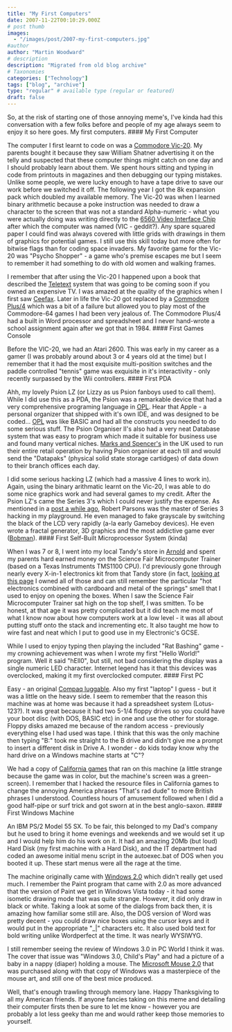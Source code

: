 ```yaml
---
title: "My First Computers"
date: 2007-11-22T00:10:29.000Z
# post thumb
images:
  - "/images/post/2007-my-first-computers.jpg"
#author
author: "Martin Woodward"
# description
description: "Migrated from old blog archive"
# Taxonomies
categories: ["Technology"]
tags: ["blog", "archive"]
type: "regular" # available type (regular or featured)
draft: false
---
```


So, at the risk of starting one of those annoying meme's, I've kinda had this conversation with a few folks before and people of my age always seem to enjoy it so here goes.  My first computers. #### My First Computer 

The computer I first learnt to code on was a [Commodore Vic-20](http://en.wikipedia.org/wiki/VIC-20).  My parents bought it because they saw William Shatner advertising it on the telly and suspected that these computer things might catch on one day and I should probably learn about them.  We spent hours sitting and typing in code from printouts in magazines and then debugging our typing mistakes.  Unlike some people, we were lucky enough to have a tape drive to save our work before we switched it off.  The following year I got the 8k expansion pack which doubled my available memory.  The Vic-20 was when I learned binary arithmetic because a poke instruction was needed to draw a character to the screen that was not a standard Alpha-numeric - what you were actually doing was writing directly to the [6560 Video Interface Chip](http://en.wikipedia.org/wiki/MOS_Technology_VIC) after which the computer was named (VIC - geddit?).  Any spare squared paper I could find was always covered with little grids with drawings in them of graphics for potential games.  I still use this skill today but more often for bitwise flags than for coding space invaders.  My favorite game for the Vic-20 was "Psycho Shopper" - a game who's premise escapes me but I seem to remember it had something to do with old women and walking frames. 

[](http://cgi.ebay.co.uk/Psycho-Shopper-COMMODORE-VIC-20-Mastertronic_W0QQitemZ280093975815QQihZ018QQcategoryZ98925QQcmdZViewItem)  

I remember that after using the Vic-20 I happened upon a book that described the [Teletext](http://en.wikipedia.org/wiki/Teletext) system that was going to be coming soon if you owned an expensive TV.  I was amazed at the quality of the graphics when I first saw [Ceefax](http://en.wikipedia.org/wiki/Ceefax).  Later in life the Vic-20 got replaced by a [Commodore Plus/4](http://en.wikipedia.org/wiki/Commodore_Plus/4) which was a bit of a failure but allowed you to play most of the Commodore-64 games I had been very jealous of.  The Commodore Plus/4 had a built in Word processor and spreadsheet and I never hand-wrote a school assignment again after we got that in 1984. #### First Games Console 

[](http://en.wikipedia.org/wiki/Atari_2600)  

Before the VIC-20, we had an Atari 2600.  This was early in my career as a gamer (I was probably around about 3 or 4 years old at the time) but I remember that it had the most exquisite multi-position switches and the paddle controlled  "tennis" game was exquisite in it's interactivity - only recently surpassed by the Wii controllers. #### First PDA 

[](http://www.bioeddie.co.uk/models/psion-ll-organiser-lz.htm) Ahh, my lovely Psion LZ (or Lizzy as us Psion fanboys used to call them).  While I did use this as a PDA, the Psion was a remarkable device that had a very comprehensive programing language in [OPL](http://www.garethjmsaunders.co.uk/psion/downloads/opl/oplpdf.zip).  Hear that Apple - a personal organizer that shipped with it's own IDE, and was designed to be coded...  [OPL](http://www.garethjmsaunders.co.uk/psion/downloads/opl/oplpdf.zip) was like BASIC and had all the constructs you needed to do some serious stuff.  The Psion Organiser II's also had a very neat Database system that was easy to program which made it suitable for business use and found many vertical niches.  [Marks and Spencer's](http://www.marksandspencer.com/) in the UK used to run their entire retail operation by having Psion organiser at each till and would send the "Datapaks" (physical solid state storage cartidges) of data down to their branch offices each day. 

I did some serious hacking LZ (which had a massive 4 lines to work in).  Again, using the binary arithmatic learnt on the Vic-20, I was able to do some nice graphics work and had several games to my credit.  After the Psion LZ's came the Series 3's which I could never justify the expense.  As mentioned in a [post a while ago](http://www.woodwardweb.com/personal/000095.html), Robert Parsons was the master of Series 3 hacking in my playground.  He even managed to fake grayscale by switching the black of the LCD very rapidly (a-la early Gameboy devices).  He even wrote a fractal generator, 3D graphics and the most addictive game ever ([Bobman](http://www.woodwardweb.com/personal/000095.html)). #### First Self-Built Microprocessor System (kinda) 

[](http://www.old-computers.com/museum/computer.asp?c=1053&st=1) When I was 7 or 8, I went into my local Tandy's store in [Arnold](http://maps.live.com/?v=2&sp=Point.sv0tpwgx5gbr_I%20think%20Tandy) and spent my parents hard earned money on the Science Fair Microcomputer Trainer (based on a Texas Instruments TMS1100 CPU).  I'd previously gone through nearly every X-in-1 electronics kit from that Tandy store (in fact, [looking at this page](http://musepat.club.fr/sfair.htm) I owned all of those and can still remember the particular "hot electronics combined with cardboard and metal of the springs" smell that I used to enjoy on opening the boxes.  When I saw the Science Fair Microcomputer Trainer sat high on the top shelf, I was smitten.  To be honest, at that age it was pretty complicated but it did teach me most of what I know now about how computers work at a low level - it was all about putting stuff onto the stack and incrementing etc.  It also taught me how to wire fast and neat which I put to good use in my Electronic's GCSE.   

While I used to enjoy typing then playing the included "Rat Bashing" game - my crowning achievement was when I wrote my first "Hello World!" program.  Well it said "hEll0", but still, not bad considering the display was a single numeric LED character.  Internet legend has it that this devices was overclocked, making it my first overclocked computer. #### First PC 

 Easy - an original [Compaq luggable](http://oldcomputers.net/byte-compaq.html).  Also my first "laptop" I guess - but it was a little on the heavy side.  I seem to remember that the reason this machine was at home was because it had a spreadsheet system (Lotus-123?).  It was great because it had two 5-1/4 floppy drives so you could have your boot disc (with DOS, BASIC etc) in one and use the other for storage.  Floppy disks amazed me because of the random access - previously everything else I had used was tape.  I think that this was the only machine then typing "B:" took me straight to the B drive and didn't give me a prompt to insert a different disk in Drive A.  I wonder - do kids today know why the hard drive on a Windows machine starts at "C"? 

We had a copy of [California games](http://en.wikipedia.org/wiki/California_Games) that ran on this machine (a little strange because the game was in color, but the machine's screen was a green-screen).  I remember that I hacked the resource files in California games to change the annoying America phrases "That's rad dude" to more British phrases I understood.  Countless hours of amusement followed when I did a good half-pipe or surf trick and got sworn at in the best anglo-saxon. #### First Windows Machine 

 An IBM PS/2 Model 55 SX.  To be fair, this belonged to my Dad's company but he used to bring it home evenings and weekends and we would set it up and I would help him do his work on it.  It had an amazing 20Mb (but loud) Hard Disk (my first machine with a Hard Disk), and the IT department had coded an awesome initial menu script in the autoexec.bat of DOS when you booted it up.  These start menus were all the rage at the time. 

The machine originally came with [Windows 2.0](http://www.infosatellite.com/news/2001/10/a251001windowshistory_screenshots.html#windows20) which didn't really get used much.  I remember the Paint program that came with 2.0 as more advanced that the version of Paint we get in Windows Vista today - it had some isometic drawing mode that was quite strange.  However, it did only draw in black or white.  Taking a look at some of the dialogs from back then, it is amazing how familiar some still are.  Also, the DOS version of Word was pretty decent - you could draw nice boxes using the cursor keys and it would put in the appropriate "_|" characters etc.  It also used bold text for bold writing unlike Wordperfect at the time.  It was nearly WYSIWYG. 

I still remember seeing the review of Windows 3.0 in PC World I think it was.  The cover that issue was "Windows 3.0, Child's Play" and had a picture of a baby in a nappy (diaper) holding a mouse.  The [Microsoft Mouse 2.0](http://www.metaphase.com/pdf/articles/id_mouse.pdf) that was purchased along with that copy of Windows was a masterpiece of the mouse art, and still one of the best mice produced. 

Well, that's enough trawling through memory lane.  Happy Thanksgiving to all my American friends.  If anyone fancies taking on this meme and detailing their computer firsts then be sure to let me know - however you are probably a lot less geeky than me and would rather keep those memories to yourself.